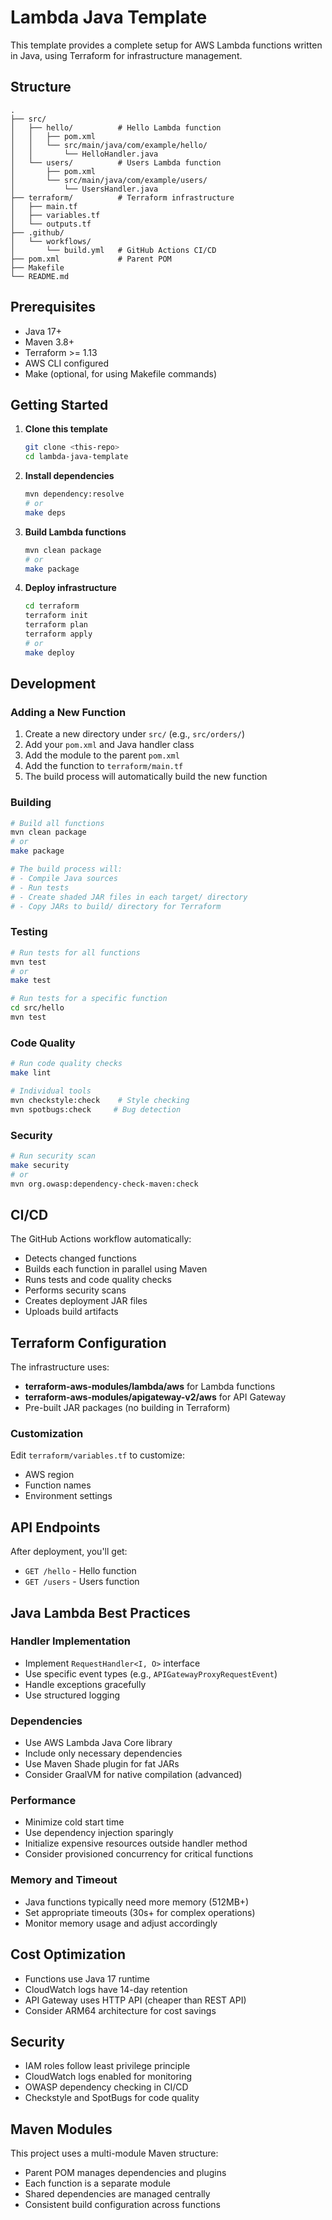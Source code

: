 # Lambda Java Template

This template provides a complete setup for AWS Lambda functions written in Java, using Terraform for infrastructure management.

## Structure

```
.
├── src/
│   ├── hello/          # Hello Lambda function
│   │   ├── pom.xml
│   │   └── src/main/java/com/example/hello/
│   │       └── HelloHandler.java
│   └── users/          # Users Lambda function
│       ├── pom.xml
│       └── src/main/java/com/example/users/
│           └── UsersHandler.java
├── terraform/          # Terraform infrastructure
│   ├── main.tf
│   ├── variables.tf
│   └── outputs.tf
├── .github/
│   └── workflows/
│       └── build.yml   # GitHub Actions CI/CD
├── pom.xml             # Parent POM
├── Makefile
└── README.md
```

## Prerequisites

- Java 17+
- Maven 3.8+
- Terraform >= 1.13
- AWS CLI configured
- Make (optional, for using Makefile commands)

## Getting Started

1. **Clone this template**
   ```bash
   git clone <this-repo>
   cd lambda-java-template
   ```

2. **Install dependencies**
   ```bash
   mvn dependency:resolve
   # or
   make deps
   ```

3. **Build Lambda functions**
   ```bash
   mvn clean package
   # or
   make package
   ```

4. **Deploy infrastructure**
   ```bash
   cd terraform
   terraform init
   terraform plan
   terraform apply
   # or
   make deploy
   ```

## Development

### Adding a New Function

1. Create a new directory under `src/` (e.g., `src/orders/`)
2. Add your `pom.xml` and Java handler class
3. Add the module to the parent `pom.xml`
4. Add the function to `terraform/main.tf`
5. The build process will automatically build the new function

### Building

```bash
# Build all functions
mvn clean package
# or
make package

# The build process will:
# - Compile Java sources
# - Run tests
# - Create shaded JAR files in each target/ directory
# - Copy JARs to build/ directory for Terraform
```

### Testing

```bash
# Run tests for all functions
mvn test
# or
make test

# Run tests for a specific function
cd src/hello
mvn test
```

### Code Quality

```bash
# Run code quality checks
make lint

# Individual tools
mvn checkstyle:check    # Style checking
mvn spotbugs:check     # Bug detection
```

### Security

```bash
# Run security scan
make security
# or
mvn org.owasp:dependency-check-maven:check
```

## CI/CD

The GitHub Actions workflow automatically:
- Detects changed functions
- Builds each function in parallel using Maven
- Runs tests and code quality checks
- Performs security scans
- Creates deployment JAR files
- Uploads build artifacts

## Terraform Configuration

The infrastructure uses:
- **terraform-aws-modules/lambda/aws** for Lambda functions
- **terraform-aws-modules/apigateway-v2/aws** for API Gateway
- Pre-built JAR packages (no building in Terraform)

### Customization

Edit `terraform/variables.tf` to customize:
- AWS region
- Function names
- Environment settings

## API Endpoints

After deployment, you'll get:
- `GET /hello` - Hello function
- `GET /users` - Users function

## Java Lambda Best Practices

### Handler Implementation
- Implement `RequestHandler<I, O>` interface
- Use specific event types (e.g., `APIGatewayProxyRequestEvent`)
- Handle exceptions gracefully
- Use structured logging

### Dependencies
- Use AWS Lambda Java Core library
- Include only necessary dependencies
- Use Maven Shade plugin for fat JARs
- Consider GraalVM for native compilation (advanced)

### Performance
- Minimize cold start time
- Use dependency injection sparingly
- Initialize expensive resources outside handler method
- Consider provisioned concurrency for critical functions

### Memory and Timeout
- Java functions typically need more memory (512MB+)
- Set appropriate timeouts (30s+ for complex operations)
- Monitor memory usage and adjust accordingly

## Cost Optimization

- Functions use Java 17 runtime
- CloudWatch logs have 14-day retention
- API Gateway uses HTTP API (cheaper than REST API)
- Consider ARM64 architecture for cost savings

## Security

- IAM roles follow least privilege principle
- CloudWatch logs enabled for monitoring
- OWASP dependency checking in CI/CD
- Checkstyle and SpotBugs for code quality

## Maven Modules

This project uses a multi-module Maven structure:
- Parent POM manages dependencies and plugins
- Each function is a separate module
- Shared dependencies are managed centrally
- Consistent build configuration across functions